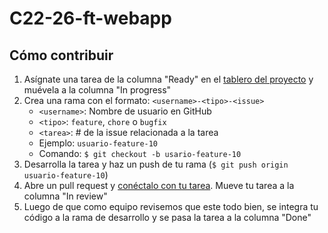 # C22-26-ft-webapp
## Cómo contribuir
1. Asígnate una tarea de la columna "Ready" en el [tablero del proyecto](https://github.com/orgs/No-Country-simulation/projects/182) y muévela a la columna "In progress"
2. Crea una rama con el formato: `<username>-<tipo>-<issue>`
    - `<username>`: Nombre de usuario en GitHub
    - `<tipo>`: `feature`, `chore` o `bugfix`
    - `<tarea>`: # de la issue relacionada a la tarea
    - Ejemplo: `usuario-feature-10`
    - Comando:  `$ git checkout -b usario-feature-10`
3. Desarrolla la tarea y haz un push de tu rama (`$ git push origin usuario-feature-10`)
4. Abre un pull request y [conéctalo con tu tarea](https://docs.github.com/en/issues/tracking-your-work-with-issues/using-issues/linking-a-pull-request-to-an-issue#linking-a-pull-request-to-an-issue-using-a-keyword). Mueve tu tarea a la columna "In review"
5. Luego de que como equipo revisemos que este todo bien, se integra tu código a la rama de desarrollo y se pasa la tarea a la columna "Done"
